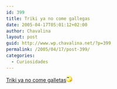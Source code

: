 ```yaml
---
id: 399
title: Triki ya no come gallegas
date: 2005-04-17T05:01:12+02:00
author: Chavalina
layout: post
guid: http://www.wp.chavalina.net/?p=399
permalink: /2005/04/17/post-399/
categories:
  - Curiosidades
---
```

<a href="http://www.20minutos.es/noticia/16050/0/triki/galletas/carne/" target="_blank">Triki ya no come galletas</a>![emo](/imagenes/emoticonos/pensativo.gif)